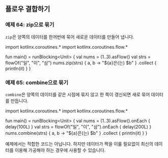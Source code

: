 ## 플로우 결합하기

### 예제 64: zip으로 묶기

`zip`은 양쪽의 데이터를 한꺼번에 묶어 새로운 데이터를 만들어 냅니다.

<div class="kotlin-playground" >
import kotlinx.coroutines.*
import kotlinx.coroutines.flow.*

fun main() = runBlocking&lt;Unit&gt; { 
    val nums = (1..3).asFlow()
    val strs = flowOf("일", "이", "삼") 
    nums.zip(strs) { a, b -> "${a}은(는) $b" }
        .collect { println(it) }
}
</div>

### 예제 65: combine으로 묶기

`combine`은 양쪽의 데이터를 같은 시점에 묶지 않고 한 쪽이 갱신되면 새로 묶어 데이터를 만듭니다.

<div class="kotlin-playground" >
import kotlinx.coroutines.*
import kotlinx.coroutines.flow.*

fun main() = runBlocking&lt;Unit&gt; { 
    val nums = (1..3).asFlow().onEach { delay(100L) }
    val strs = flowOf("일", "이", "삼").onEach { delay(200L) }
    nums.combine(strs) { a, b -> "${a}은(는) $b" }
        .collect { println(it) }
}
</div>

예제에서는 적합한 코드는 아닙니다. 하지만 데이터가 짝을 이룰 필요없이 최신의 데이터를 이용해 가공해야 하는 경우에 사용할 수 있습니다.